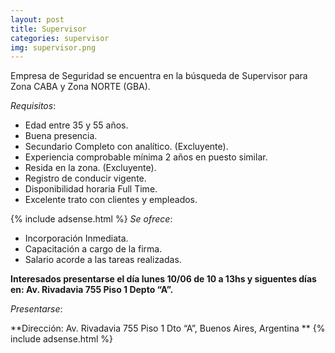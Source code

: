 ```yaml
---
layout: post
title: Supervisor
categories: supervisor
img: supervisor.png
---
```


Empresa de Seguridad se encuentra en la búsqueda de Supervisor para Zona CABA y Zona NORTE (GBA). 

_Requisitos_:
- Edad entre 35 y 55 años.
- Buena presencia. 
- Secundario Completo con analítico. (Excluyente).
- Experiencia comprobable mínima 2 años en puesto similar.
- Resida en la zona. (Excluyente). 
- Registro de conducir vigente.
- Disponibilidad horaria Full Time. 
- Excelente trato con clientes y empleados.

{% include adsense.html %}
_Se ofrece_:
- Incorporación Inmediata.
- Capacitación a cargo de la firma.
- Salario acorde a las tareas realizadas. 

**Interesados presentarse el día lunes 10/06 de 10 a 13hs y siguentes días en: Av. Rivadavia 755 Piso 1 Depto “A”.**

_Presentarse_:

**Dirección: Av. Rivadavia 755 Piso 1 Dto “A”, Buenos Aires, Argentina
**
{% include adsense.html %}